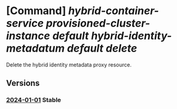 # [Command] _hybrid-container-service provisioned-cluster-instance default hybrid-identity-metadatum default delete_

Delete the hybrid identity metadata proxy resource.

## Versions

### [2024-01-01](/Resources/mgmt-plane/L3tjb25uZWN0ZWRjbHVzdGVycmVzb3VyY2V1cml9L3Byb3ZpZGVycy9taWNyb3NvZnQuaHlicmlkY29udGFpbmVyc2VydmljZS9wcm92aXNpb25lZGNsdXN0ZXJpbnN0YW5jZXMvZGVmYXVsdC9oeWJyaWRpZGVudGl0eW1ldGFkYXRhL2RlZmF1bHQ=/2024-01-01.xml) **Stable**

<!-- mgmt-plane /{connectedclusterresourceuri}/providers/microsoft.hybridcontainerservice/provisionedclusterinstances/default/hybrididentitymetadata/default 2024-01-01 -->
